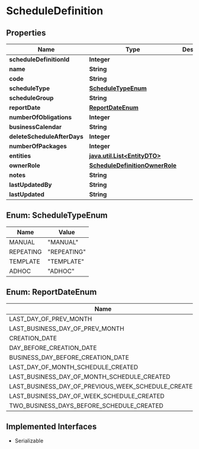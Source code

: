 

# ScheduleDefinition


## Properties

Name | Type | Description | Notes
------------ | ------------- | ------------- | -------------
**scheduleDefinitionId** | **Integer** |  |  [optional]
**name** | **String** |  |  [optional]
**code** | **String** |  |  [optional]
**scheduleType** | [**ScheduleTypeEnum**](#ScheduleTypeEnum) |  |  [optional]
**scheduleGroup** | **String** |  |  [optional]
**reportDate** | [**ReportDateEnum**](#ReportDateEnum) |  |  [optional]
**numberOfObligations** | **Integer** |  |  [optional]
**businessCalendar** | **String** |  |  [optional]
**deleteScheduleAfterDays** | **Integer** |  |  [optional]
**numberOfPackages** | **Integer** |  |  [optional]
**entities** | [**java.util.List&lt;EntityDTO&gt;**](EntityDTO.md) |  |  [optional]
**ownerRole** | [**ScheduleDefinitionOwnerRole**](ScheduleDefinitionOwnerRole.md) |  |  [optional]
**notes** | **String** |  |  [optional]
**lastUpdatedBy** | **String** |  |  [optional]
**lastUpdated** | **String** |  |  [optional]



## Enum: ScheduleTypeEnum

Name | Value
---- | -----
MANUAL | &quot;MANUAL&quot;
REPEATING | &quot;REPEATING&quot;
TEMPLATE | &quot;TEMPLATE&quot;
ADHOC | &quot;ADHOC&quot;



## Enum: ReportDateEnum

Name | Value
---- | -----
LAST_DAY_OF_PREV_MONTH | &quot;LAST_DAY_OF_PREV_MONTH&quot;
LAST_BUSINESS_DAY_OF_PREV_MONTH | &quot;LAST_BUSINESS_DAY_OF_PREV_MONTH&quot;
CREATION_DATE | &quot;CREATION_DATE&quot;
DAY_BEFORE_CREATION_DATE | &quot;DAY_BEFORE_CREATION_DATE&quot;
BUSINESS_DAY_BEFORE_CREATION_DATE | &quot;BUSINESS_DAY_BEFORE_CREATION_DATE&quot;
LAST_DAY_OF_MONTH_SCHEDULE_CREATED | &quot;LAST_DAY_OF_MONTH_SCHEDULE_CREATED&quot;
LAST_BUSINESS_DAY_OF_MONTH_SCHEDULE_CREATED | &quot;LAST_BUSINESS_DAY_OF_MONTH_SCHEDULE_CREATED&quot;
LAST_BUSINESS_DAY_OF_PREVIOUS_WEEK_SCHEDULE_CREATED | &quot;LAST_BUSINESS_DAY_OF_PREVIOUS_WEEK_SCHEDULE_CREATED&quot;
LAST_BUSINESS_DAY_OF_WEEK_SCHEDULE_CREATED | &quot;LAST_BUSINESS_DAY_OF_WEEK_SCHEDULE_CREATED&quot;
TWO_BUSINESS_DAYS_BEFORE_SCHEDULE_CREATED | &quot;TWO_BUSINESS_DAYS_BEFORE_SCHEDULE_CREATED&quot;


## Implemented Interfaces

* Serializable


